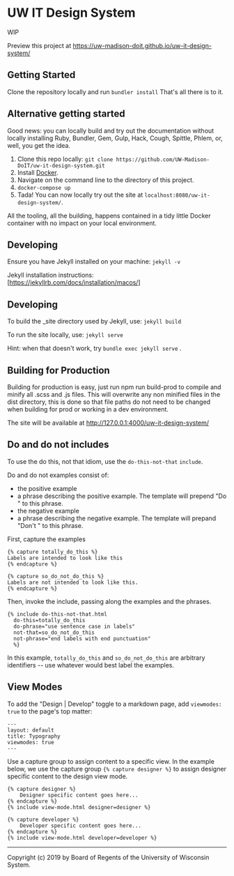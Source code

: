 # UW IT Design System

WIP

Preview this project at https://uw-madison-doit.github.io/uw-it-design-system/

## Getting Started

Clone the repository locally and run `bundler install`
That's all there is to it.

## Alternative getting started

Good news: you can locally build and try out the documentation without locally
installing Ruby, Bundler, Gem, Gulp, Hack, Cough, Spittle, Phlem, or, well, you
get the idea.

1. Clone this repo locally:
   `git clone https://github.com/UW-Madison-DoIT/uw-it-design-system.git`
2. Install [Docker][].
3. Navigate on the command line to the directory of this project.
4. `docker-compose up`
5. Tada! You can now locally try out the site at
   `localhost:8080/uw-it-design-system/`.

All the tooling, all the building, happens contained in a tidy little Docker
container with no impact on your local environment.

## Developing

Ensure you have Jekyll installed on your machine: `jekyll -v` 

Jekyll installation instructions: [https://jekyllrb.com/docs/installation/macos/]

## Developing

To build the \_site directory used by Jekyll, use: `jekyll build`

To run the site locally, use: `jekyll serve`

Hint: when that doesn't work, try `bundle exec jekyll serve` .

## Building for Production

Building for production is easy, just run npm run build-prod to compile and minify all .scss and .js files. This will overwrite any non minified files in the dist directory, this is done so that file paths do not need to be changed when building for prod or working in a dev environment.

The site will be available at http://127.0.0.1:4000/uw-it-design-system/

## Do and do not includes

To use the do this, not that idiom, use the `do-this-not-that` `include`.

Do and do not examples consist of:

+ the positive example
+ a phrase describing the positive example. The template will prepend "Do " to
  this phrase.
+ the negative example
+ a phrase describing the negative example. The template will prepand "Don't "
  to this phrase.

First, capture the examples

```liquid
{% capture totally_do_this %}
Labels are intended to look like this
{% endcapture %}

{% capture so_do_not_do_this %}
Labels are not intended to look like this.
{% endcapture %}
```

Then, invoke the include, passing along the examples and the phrases.

```liquid
{% include do-this-not-that.html
  do-this=totally_do_this
  do-phrase="use sentence case in labels"
  not-that=so_do_not_do_this
  not-phrase="end labels with end punctuation"
  %}
```

In this example, `totally_do_this` and `so_do_not_do_this` are arbitrary
identifiers -- use whatever would best label the examples.

## View Modes

To add the "Design | Develop" toggle to a markdown page, add `viewmodes: true` to the page's top matter:
```
---
layout: default
title: Typography
viewmodes: true
---
```

Use a capture group to assign content to a specific view. In the example below, we use the capture group `{% capture designer %}` to assign designer specific content to the design view mode. 

```
{% capture designer %}
	Designer specific content goes here...
{% endcapture %}
{% include view-mode.html designer=designer %}

{% capture developer %}
	Developer specific content goes here...
{% endcapture %}
{% include view-mode.html developer=developer %}

```


---

Copyright (c) 2019 by Board of Regents of the University of Wisconsin System.

[Docker]: https://www.docker.com/

